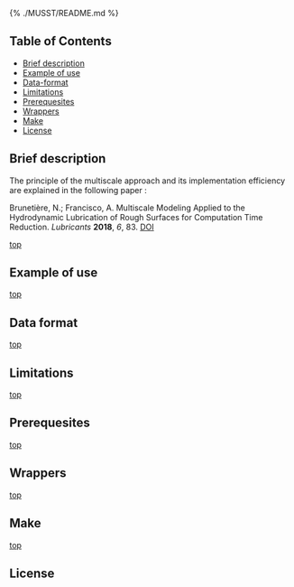 
{% ./MUSST/README.md %}

Table of Contents
-----------------

- [Brief description](#brief-description)
- [Example of use](#example-of-use)
- [Data-format](#data-format)
- [Limitations](#limitations)
- [Prerequesites](#prerequesites)
- [Wrappers](#wrappers)
- [Make](#make)
- [License](#license)

Brief description
-----------------
The principle of the multiscale approach and its implementation efficiency are explained in the following paper :

Brunetière, N.; Francisco, A. Multiscale Modeling Applied to the Hydrodynamic Lubrication of Rough Surfaces for Computation Time Reduction. *Lubricants* **2018**, *6*, 83.
[DOI](https://doi.org/10.3390/lubricants6030083)

[top](#table-of-contents)


Example of use
--------------

[top](#table-of-contents)

Data format
-----------

[top](#table-of-contents)

Limitations
-----------

[top](#table-of-contents)

Prerequesites
-------------
	
[top](#table-of-contents)

Wrappers
--------

[top](#table-of-contents)

Make
----

[top](#table-of-contents)

License
-------

